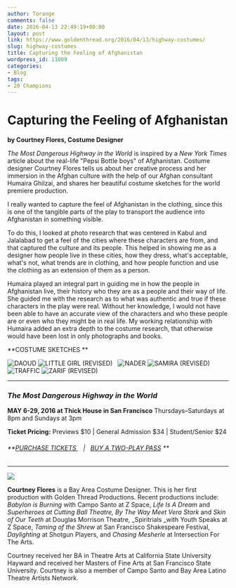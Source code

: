 ```yaml
---
author: Torange
comments: false
date: 2016-04-13 22:49:19+00:00
layout: post
link: https://www.goldenthread.org/2016/04/13/highway-costumes/
slug: highway-costumes
title: Capturing the Feeling of Afghanistan
wordpress_id: 11009
categories:
- Blog
tags:
- 20 Champions
---
```





# **Capturing the Feeling of Afghanistan**




**by Courtney Flores, Costume Designer**


_The Most Dangerous Highway in the World_ is inspired by a _New York Times_ article about the real-life "Pepsi Bottle boys" of Afghanistan. Costume designer Courtney Flores tells us about her creative process and her immersion in the Afghan culture with the help of our Afghan consultant Humaira Ghilzai, and shares her beautiful costume sketches for the world premiere production.
<!-- more -->

I really wanted to capture the feel of Afghanistan in the clothing, since this is one of the tangible parts of the play to transport the audience into Afghanistan in something visible.

To do this, I looked at photo research that was centered in Kabul and Jalalabad to get a feel of the cities where these characters are from, and that captured the culture and its people. This helped in showing me as a designer how people live in these cities, how they dress, what's acceptable, what's not, what trends are in clothing, and how people function and use the clothing as an extension of them as a person.

Humaira played an integral part in guiding me in how the people in Afghanistan live, their history who they are as a people and their way of life. She guided me with the research as to what was authentic and true if these characters in the play were real. Without her knowledge, I would not have been able to have an accurate view of the characters and who these people are or even who they might be in real life. My working relationship with Humaira added an extra depth to the costume research, that otherwise would have been lost in only photographs and books.


**COSTUME SKETCHES **


![DAOUD](/img/archive/2016/04/DAOUD-766x1024.jpg) ![LITTLE GIRL (REVISED)](/img/archive/2016/04/LITTLE-GIRL-REVISED-761x1024.jpg)   ![NADER](/img/archive/2016/04/NADER-762x1024.jpg) ![SAMIRA (REVISED)](/img/archive/2016/04/SAMIRA-REVISED-751x1024.jpg) ![TRAFFIC](/img/archive/2016/04/TRAFFIC-769x1024.jpg) ![ZARIF (REVISED)](/img/archive/2016/04/ZARIF-REVISED-761x1024.jpg)























































































































































































* * *






### 




### **_The Most Dangerous Highway in the World_**


**MAY 6-29, 2016 at Thick House in San Francisco**
Thursdays–Saturdays at 8pm and Sundays at 3pm

**Ticket Pricing:** Previews $10 | General Admission $34 | Student/Senior $24


###### **[PURCHASE TICKETS ](https://goldenthread.secure.force.com/ticket/#details_a0Sj0000002xMFFEA2)   |   [BUY A TWO-PLAY PASS](https://goldenthread.secure.force.com/ticket/#sections_a0Fj0000004GPmBEAW) **






* * *







![](/img/archive/2016/03/Courtney.jpg)

**Courtney Flores** is a Bay Area Costume Designer. This is her first production with Golden Thread Productions. Recent productions include: _Babylon is Burning_ with Campo Santo at Z Space, _Life Is A Dream_ and _Superheroes _at Cutting Ball Theatre_, By The Way Meet Vera Stark_ and _Skin of Our Teeth_ at Douglas Morrison Theatre, _Spiritrials _with Youth Speaks at Z Space, _Taming of the Shrew_ at San Francisco Shakespeare Festival, _Daylighting_ at Shotgun Players, and _Chasing Mesherle_ at Intersection For The Arts.

Courtney received her BA in Theatre Arts at California State University Hayward and received her Masters of Fine Arts at San Francisco State University. Courtney is also a member of Campo Santo and Bay Area Latino Theatre Artists Network.
